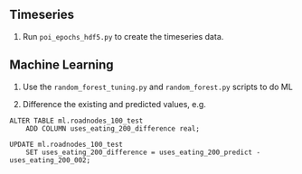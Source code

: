 
Timeseries
----------

1. Run `poi_epochs_hdf5.py` to create the timeseries data.


Machine Learning
----------------

1. Use the `random_forest_tuning.py` and `random_forest.py` scripts to do ML

1. Difference the existing and predicted values, e.g.
```postgresql
ALTER TABLE ml.roadnodes_100_test
    ADD COLUMN uses_eating_200_difference real;
    
UPDATE ml.roadnodes_100_test
    SET uses_eating_200_difference = uses_eating_200_predict - uses_eating_200_002;
```

